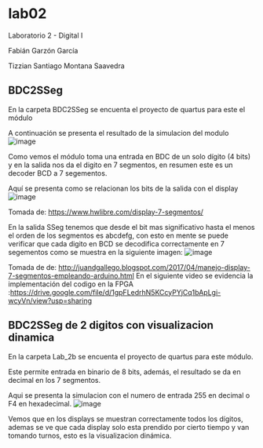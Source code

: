 # lab02
Laboratorio 2 - Digital I

Fabián Garzón García

Tizzian Santiago Montana Saavedra

## BDC2SSeg

En la carpeta BDC2SSeg se encuenta el proyecto de quartus para este el módulo

A continuación se presenta el resultado de la simulacion del modulo
![image](https://user-images.githubusercontent.com/80001669/115319290-0c883300-a145-11eb-8490-6006f72f0f35.png)

Como vemos el módulo toma una entrada en BDC de un solo dígito (4 bits) y en la salida nos da el digito en 7 segmentos, en resumen este es un decoder BCD a 7 segementos.

Aquí se presenta como se relacionan los bits de la salida con el display
![image](https://user-images.githubusercontent.com/80001669/115320137-e19ede80-a146-11eb-8047-0ca35079db35.png)

Tomada de: https://www.hwlibre.com/display-7-segmentos/

En la salida SSeg tenemos que desde el bit mas significativo hasta el menos el orden de los segmentos es abcdefg, con esto en mente se puede verificar que cada digito en BCD se decodifica correctamente en 7 segementos como se muestra en la siguiente imagen:
![image](https://user-images.githubusercontent.com/80001669/115320469-92a57900-a147-11eb-9461-8d7504c45565.png)

Tomada de de: http://juandgallego.blogspot.com/2017/04/manejo-display-7-segmentos-empleando-arduino.html
En el siguiente video se evidencia la implementación del codigo en la FPGA :https://drive.google.com/file/d/1gpFLedrhN5KCcyPYjCq1bApLgi-wcyVn/view?usp=sharing

## BDC2SSeg de 2 digitos con visualizacion dinamica

En la carpeta Lab_2b se encuenta el proyecto de quartus para este módulo.

Este permite entrada en binario de 8 bits, además, el resultado se da en decimal en los 7 segmentos.

Aqui se presenta la simulacion con el numero de entrada 255 en decimal o F4 en hexadecimal.
![image](https://user-images.githubusercontent.com/80001669/115978104-ef87a180-a542-11eb-994c-ebcd94075288.png)

Vemos que en los displays se muestran correctamente todos los dígitos, ademas se ve que cada display solo esta prendido por cierto tiempo y van tomando turnos, esto es la visualizacion dinámica. 

